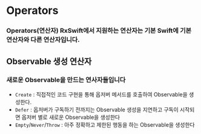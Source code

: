 # Operators

### Operators(연산자) RxSwift에서 지원하는 연산자는 기본 Swift에 기본 연산자와 다른 연산자입니다.

## Observable 생성 연산자
### 새로운 Observable을 만드는 연사자들입니다
* ``Create`` : 직접적인 코드 구현을 통해 옵저버 메서드를 호출하여 Observable을 생성한다.
* ``Defer`` : 옵저버가 구독하기 전까지는 Observable 생성을 지연하고 구독이 시작되면 옵저버 별로 새로운 Observable을 생성한다
* ``Empty``/``Never``/``Throw`` : 아주 정확하고 제한된 행동을 하는 Observable을 생성한다
